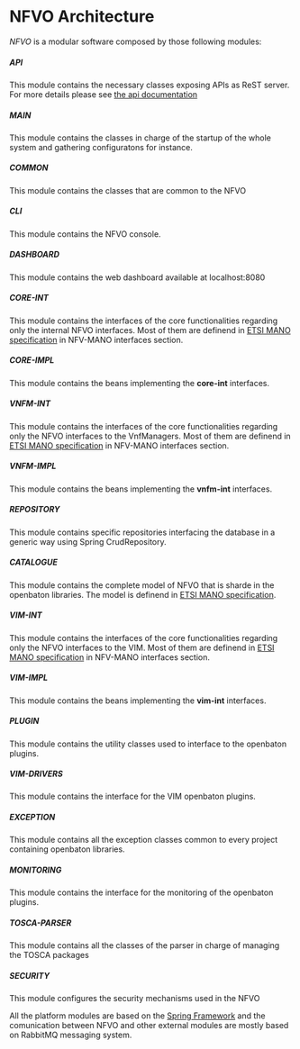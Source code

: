 # NFVO Architecture

*NFVO* is a modular software composed by those following modules:

##### API

This module contains the necessary classes exposing APIs as ReST server. For more details please see [the api documentation][api]

##### MAIN

This module contains the classes in charge of the startup of the whole system and gathering configuratons for instance.

##### COMMON

This module contains the classes that are common to the NFVO

##### CLI

This module contains the NFVO console.

##### DASHBOARD

This module contains the web dashboard available at localhost:8080

##### CORE-INT

This module contains the interfaces of the core functionalities regarding only the internal NFVO interfaces. Most of them are definend in [ETSI MANO specification][nfv-mano] in NFV-MANO interfaces section.

##### CORE-IMPL

This module contains the beans implementing the **core-int** interfaces.

##### VNFM-INT

This module contains the interfaces of the core functionalities regarding only the NFVO interfaces to the VnfManagers. Most of them are definend in [ETSI MANO specification][nfv-mano] in NFV-MANO interfaces section.

##### VNFM-IMPL

This module contains the beans implementing the **vnfm-int** interfaces.

##### REPOSITORY

This module contains specific repositories interfacing the database in a generic way using Spring CrudRepository.

##### CATALOGUE

This module contains the complete model of NFVO that is sharde in the openbaton libraries. The model is definend in [ETSI MANO specification][nfv-mano].

##### VIM-INT

This module contains the interfaces of the core functionalities regarding only the NFVO interfaces to the VIM. Most of them are definend in [ETSI MANO specification][nfv-mano] in NFV-MANO interfaces section.

##### VIM-IMPL

This module contains the beans implementing the **vim-int** interfaces.

##### PLUGIN

This module contains the utility classes used to interface to the openbaton plugins.

##### VIM-DRIVERS

This module contains the interface for the VIM openbaton plugins.

##### EXCEPTION

This module contains all the exception classes common to every project containing openbaton libraries.

##### MONITORING

This module contains the interface for the monitoring of the openbaton plugins.

##### TOSCA-PARSER

This module contains all the classes of the parser in charge of managing the TOSCA packages

##### SECURITY

This module configures the security mechanisms used in the NFVO



All the platform modules are based on the [Spring Framework](http://spring.io/) and the comunication between NFVO and other external modules are mostly based on RabbitMQ messaging system.  

<!---
References
-->

[api]: http://get.openbaton.org/api/ApiDoc.pdf
[nfvo-architecture-full]:images/nfvo.png
[nfv-mano]: http://www.etsi.org/deliver/etsi_gs/NFV-MAN/001_099/001/01.01.01_60/gs_NFV-MAN001v010101p.pdf

<!---
 Script for open external links in a new tab
-->
<script type="text/javascript" charset="utf-8">
      // Creating custom :external selector
      $.expr[':'].external = function(obj){
          return !obj.href.match(/^mailto\:/)
                  && (obj.hostname != location.hostname);
      };
      $(function(){
        $('a:external').addClass('external');
        $(".external").attr('target','_blank');
      })
</script>
